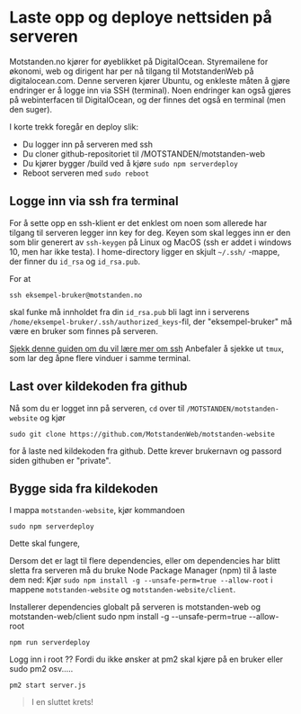 




Laste opp og deploye nettsiden på serveren
==========================================
Motstanden.no kjører for øyeblikket på DigitalOcean. Styremailene for økonomi, web og dirigent har per nå tilgang til MotstandenWeb på digitalocean.com.
Denne serveren kjører Ubuntu, og enkleste måten å gjøre endringer er å logge inn via SSH (terminal). Noen endringer kan også gjøres på webinterfacen til DigitalOcean, og der finnes det også en terminal (men den suger).

I korte trekk foregår en deploy slik:
* Du logger inn på serveren med ssh
* Du cloner github-repositoriet til /MOTSTANDEN/motstanden-web
* Du kjører bygger /build ved å kjøre `sudo npm serverdeploy`
* Reboot serveren med `sudo reboot`

Logge inn via ssh fra terminal
------------------------------
For å sette opp en ssh-klient er det enklest om noen som allerede har tilgang til serveren legger inn key for deg.
Keyen som skal legges inn er den som blir generert av `ssh-keygen` på Linux og MacOS (ssh er addet i windows 10, men har ikke testa).
I home-directory ligger en skjult `~/.ssh/` -mappe, der finner du `id_rsa` og `id_rsa.pub`.

For at
```
ssh eksempel-bruker@motstanden.no
```
skal funke må innholdet fra din `id_rsa.pub` bli lagt inn i serverens `/home/eksempel-bruker/.ssh/authorized_keys`-fil, der "eksempel-bruker" må være en bruker som finnes på serveren.


[Sjekk denne guiden om du vil lære mer om ssh](https://youtu.be/hQWRp-FdTpc)
Anbefaler å sjekke ut `tmux`, som lar deg åpne flere vinduer i samme terminal.


Last over kildekoden fra github
-------------------------------
Nå som du er logget inn på serveren, `cd` over til `/MOTSTANDEN/motstanden-website` og kjør
```
sudo git clone https://github.com/MotstandenWeb/motstanden-website
```
for å laste ned kildekoden fra github.
Dette krever brukernavn og passord siden githuben er "private".

Bygge sida fra kildekoden
-------------------------
I mappa `motstanden-website`, kjør kommandoen
```
sudo npm serverdeploy
```
Dette skal fungere, 

Dersom det er lagt til flere dependencies, eller om dependencies har blitt sletta fra serveren må du bruke Node Package Manager (npm) til å laste dem ned:
Kjør `sudo npm install -g --unsafe-perm=true --allow-root` i mappene `motstanden-website` og `motstanden-website/client`.





Installerer dependencies globalt på serveren is motstanden-web og
motstanden-web/client
sudo npm install -g --unsafe-perm=true --allow-root

```
npm run serverdeploy
```




Logg inn i root ?? Fordi du ikke ønsker at pm2 skal kjøre på en bruker
eller sudo pm2 osv.....


```
pm2 start server.js
```


>I en sluttet krets!